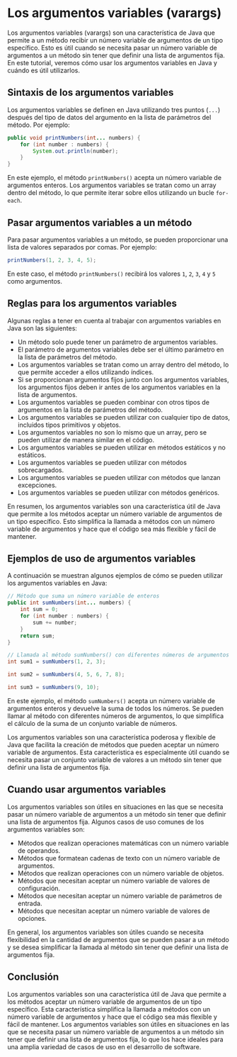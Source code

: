 # Los argumentos variables (varargs)

Los argumentos variables (varargs) son una característica de Java que permite a un método recibir un número variable de
argumentos de un tipo específico. Esto es útil cuando se necesita pasar un número variable de argumentos a un método sin
tener que definir una lista de argumentos fija. En este tutorial, veremos cómo usar los argumentos variables en Java y
cuándo es útil utilizarlos.

## Sintaxis de los argumentos variables

Los argumentos variables se definen en Java utilizando tres puntos (`...`) después del tipo de datos del argumento en la
lista de parámetros del método. Por ejemplo:

```java
public void printNumbers(int... numbers) {
    for (int number : numbers) {
        System.out.println(number);
    }
}
```

En este ejemplo, el método `printNumbers()` acepta un número variable de argumentos enteros. Los argumentos variables se
tratan como un array dentro del método, lo que permite iterar sobre ellos utilizando un bucle `for-each`.

## Pasar argumentos variables a un método

Para pasar argumentos variables a un método, se pueden proporcionar una lista de valores separados por comas. Por
ejemplo:

```java
printNumbers(1, 2, 3, 4, 5);
```

En este caso, el método `printNumbers()` recibirá los valores `1`, `2`, `3`, `4` y `5` como argumentos.

## Reglas para los argumentos variables

Algunas reglas a tener en cuenta al trabajar con argumentos variables en Java son las siguientes:

* Un método solo puede tener un parámetro de argumentos variables.
* El parámetro de argumentos variables debe ser el último parámetro en la lista de parámetros del método.
* Los argumentos variables se tratan como un array dentro del método, lo que permite acceder a ellos utilizando índices.
* Si se proporcionan argumentos fijos junto con los argumentos variables, los argumentos fijos deben ir antes de los
  argumentos variables en la lista de argumentos.
* Los argumentos variables se pueden combinar con otros tipos de argumentos en la lista de parámetros del método.
* Los argumentos variables se pueden utilizar con cualquier tipo de datos, incluidos tipos primitivos y objetos.
* Los argumentos variables no son lo mismo que un array, pero se pueden utilizar de manera similar en el código.
* Los argumentos variables se pueden utilizar en métodos estáticos y no estáticos.
* Los argumentos variables se pueden utilizar con métodos sobrecargados.
* Los argumentos variables se pueden utilizar con métodos que lanzan excepciones.
* Los argumentos variables se pueden utilizar con métodos genéricos.

En resumen, los argumentos variables son una característica útil de Java que permite a los métodos aceptar un número
variable de argumentos de un tipo específico. Esto simplifica la llamada a métodos con un número variable de argumentos
y hace que el código sea más flexible y fácil de mantener.

## Ejemplos de uso de argumentos variables

A continuación se muestran algunos ejemplos de cómo se pueden utilizar los argumentos variables en Java:

```java
// Método que suma un número variable de enteros
public int sumNumbers(int... numbers) {
    int sum = 0;
    for (int number : numbers) {
        sum += number;
    }
    return sum;
}

// Llamada al método sumNumbers() con diferentes números de argumentos
int sum1 = sumNumbers(1, 2, 3);

int sum2 = sumNumbers(4, 5, 6, 7, 8);

int sum3 = sumNumbers(9, 10);
```

En este ejemplo, el método `sumNumbers()` acepta un número variable de argumentos enteros y devuelve la suma de todos
los números. Se pueden llamar al método con diferentes números de argumentos, lo que simplifica el cálculo de la suma
de un conjunto variable de números.

Los argumentos variables son una característica poderosa y flexible de Java que facilita la creación de métodos que
pueden aceptar un número variable de argumentos. Esta característica es especialmente útil cuando se necesita pasar
un conjunto variable de valores a un método sin tener que definir una lista de argumentos fija.

## Cuando usar argumentos variables

Los argumentos variables son útiles en situaciones en las que se necesita pasar un número variable de argumentos a un
método sin tener que definir una lista de argumentos fija. Algunos casos de uso comunes de los argumentos variables son:

* Métodos que realizan operaciones matemáticas con un número variable de operandos.
* Métodos que formatean cadenas de texto con un número variable de argumentos.
* Métodos que realizan operaciones con un número variable de objetos.
* Métodos que necesitan aceptar un número variable de valores de configuración.
* Métodos que necesitan aceptar un número variable de parámetros de entrada.
* Métodos que necesitan aceptar un número variable de valores de opciones.

En general, los argumentos variables son útiles cuando se necesita flexibilidad en la cantidad de argumentos que se
pueden pasar a un método y se desea simplificar la llamada al método sin tener que definir una lista de argumentos fija.

## Conclusión

Los argumentos variables son una característica útil de Java que permite a los métodos aceptar un número variable de
argumentos de un tipo específico. Esta característica simplifica la llamada a métodos con un número variable de
argumentos y hace que el código sea más flexible y fácil de mantener. Los argumentos variables son útiles en situaciones
en las que se necesita pasar un número variable de argumentos a un método sin tener que definir una lista de argumentos
fija, lo que los hace ideales para una amplia variedad de casos de uso en el desarrollo de software.